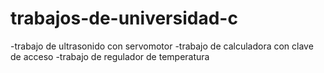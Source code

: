 # trabajos-de-universidad-c
-trabajo de ultrasonido con servomotor
-trabajo de calculadora con clave de acceso
-trabajo de regulador de temperatura
